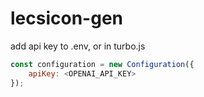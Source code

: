 # lecsicon-gen

add api key to .env, or in turbo.js
```js
const configuration = new Configuration({
    apiKey: <OPENAI_API_KEY>
});
```

